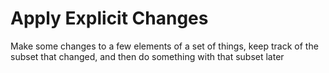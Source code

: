 # Apply Explicit Changes

Make some changes to a few elements of a set of things, keep track of 
the subset that changed, and then do something with that subset later
